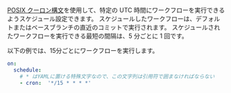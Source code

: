 [POSIX クーロン構文](https://pubs.opengroup.org/onlinepubs/9699919799/utilities/crontab.html#tag_20_25_07)を使用して、特定の UTC 時間にワークフローを実行できるようスケジュール設定できます。 スケジュールしたワークフローは、デフォルトまたはベースブランチの直近のコミットで実行されます。 スケジュールされたワークフローを実行できる最短の間隔は、5 分ごとに 1 回です。

以下の例では、15分ごとにワークフローを実行します。

```yaml
on:
  schedule:
    # * はYAMLに置ける特殊文字なので、この文字列は引用符で囲まなければならない
    - cron:  '*/15 * * * *'

```
